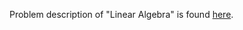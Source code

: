 Problem description of "Linear Algebra" is found [here](https://www.hackerrank.com/challenges/np-linear-algebra/problem?isFullScreen=true).
